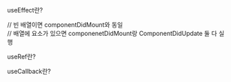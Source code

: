 useEffect란?

// 빈 배열이면 componentDidMount와 동일  
// 배열에 요소가 있으면 componenetDidMount랑 ComponentDidUpdate 둘 다 실행

useRef란?

useCallback란?
